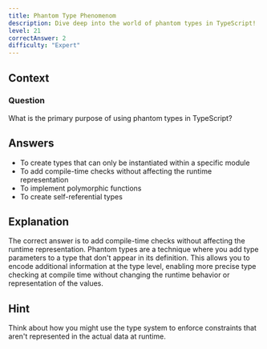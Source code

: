 ```yaml
---
title: Phantom Type Phenomenom
description: Dive deep into the world of phantom types in TypeScript!
level: 21
correctAnswer: 2
difficulty: "Expert"
---
```


## Context

### Question
What is the primary purpose of using phantom types in TypeScript?

## Answers
- To create types that can only be instantiated within a specific module
- To add compile-time checks without affecting the runtime representation
- To implement polymorphic functions
- To create self-referential types

## Explanation
The correct answer is to add compile-time checks without affecting the runtime representation. Phantom types are a technique where you add type parameters to a type that don't appear in its definition. This allows you to encode additional information at the type level, enabling more precise type checking at compile time without changing the runtime behavior or representation of the values.

## Hint
Think about how you might use the type system to enforce constraints that aren't represented in the actual data at runtime.
